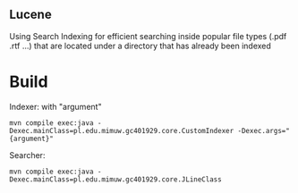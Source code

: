 ## Lucene

Using Search Indexing for efficient searching inside popular file types (.pdf .rtf ...) that are located under a directory that has already been indexed

# Build

Indexer: with "argument"
```
mvn compile exec:java -Dexec.mainClass=pl.edu.mimuw.gc401929.core.CustomIndexer -Dexec.args="{argument}"
```

Searcher:
```
mvn compile exec:java -Dexec.mainClass=pl.edu.mimuw.gc401929.core.JLineClass
```

